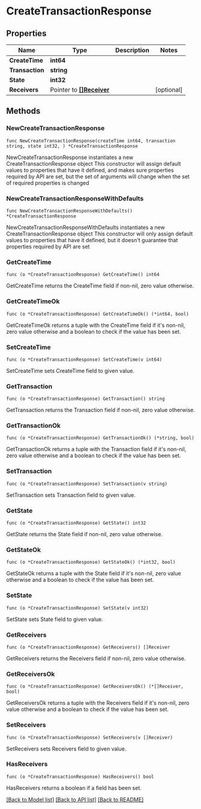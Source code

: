 # CreateTransactionResponse

## Properties

Name | Type | Description | Notes
------------ | ------------- | ------------- | -------------
**CreateTime** | **int64** |  | 
**Transaction** | **string** |  | 
**State** | **int32** |  | 
**Receivers** | Pointer to [**[]Receiver**](Receiver.md) |  | [optional] 

## Methods

### NewCreateTransactionResponse

`func NewCreateTransactionResponse(createTime int64, transaction string, state int32, ) *CreateTransactionResponse`

NewCreateTransactionResponse instantiates a new CreateTransactionResponse object
This constructor will assign default values to properties that have it defined,
and makes sure properties required by API are set, but the set of arguments
will change when the set of required properties is changed

### NewCreateTransactionResponseWithDefaults

`func NewCreateTransactionResponseWithDefaults() *CreateTransactionResponse`

NewCreateTransactionResponseWithDefaults instantiates a new CreateTransactionResponse object
This constructor will only assign default values to properties that have it defined,
but it doesn't guarantee that properties required by API are set

### GetCreateTime

`func (o *CreateTransactionResponse) GetCreateTime() int64`

GetCreateTime returns the CreateTime field if non-nil, zero value otherwise.

### GetCreateTimeOk

`func (o *CreateTransactionResponse) GetCreateTimeOk() (*int64, bool)`

GetCreateTimeOk returns a tuple with the CreateTime field if it's non-nil, zero value otherwise
and a boolean to check if the value has been set.

### SetCreateTime

`func (o *CreateTransactionResponse) SetCreateTime(v int64)`

SetCreateTime sets CreateTime field to given value.


### GetTransaction

`func (o *CreateTransactionResponse) GetTransaction() string`

GetTransaction returns the Transaction field if non-nil, zero value otherwise.

### GetTransactionOk

`func (o *CreateTransactionResponse) GetTransactionOk() (*string, bool)`

GetTransactionOk returns a tuple with the Transaction field if it's non-nil, zero value otherwise
and a boolean to check if the value has been set.

### SetTransaction

`func (o *CreateTransactionResponse) SetTransaction(v string)`

SetTransaction sets Transaction field to given value.


### GetState

`func (o *CreateTransactionResponse) GetState() int32`

GetState returns the State field if non-nil, zero value otherwise.

### GetStateOk

`func (o *CreateTransactionResponse) GetStateOk() (*int32, bool)`

GetStateOk returns a tuple with the State field if it's non-nil, zero value otherwise
and a boolean to check if the value has been set.

### SetState

`func (o *CreateTransactionResponse) SetState(v int32)`

SetState sets State field to given value.


### GetReceivers

`func (o *CreateTransactionResponse) GetReceivers() []Receiver`

GetReceivers returns the Receivers field if non-nil, zero value otherwise.

### GetReceiversOk

`func (o *CreateTransactionResponse) GetReceiversOk() (*[]Receiver, bool)`

GetReceiversOk returns a tuple with the Receivers field if it's non-nil, zero value otherwise
and a boolean to check if the value has been set.

### SetReceivers

`func (o *CreateTransactionResponse) SetReceivers(v []Receiver)`

SetReceivers sets Receivers field to given value.

### HasReceivers

`func (o *CreateTransactionResponse) HasReceivers() bool`

HasReceivers returns a boolean if a field has been set.


[[Back to Model list]](../README.md#documentation-for-models) [[Back to API list]](../README.md#documentation-for-api-endpoints) [[Back to README]](../README.md)



